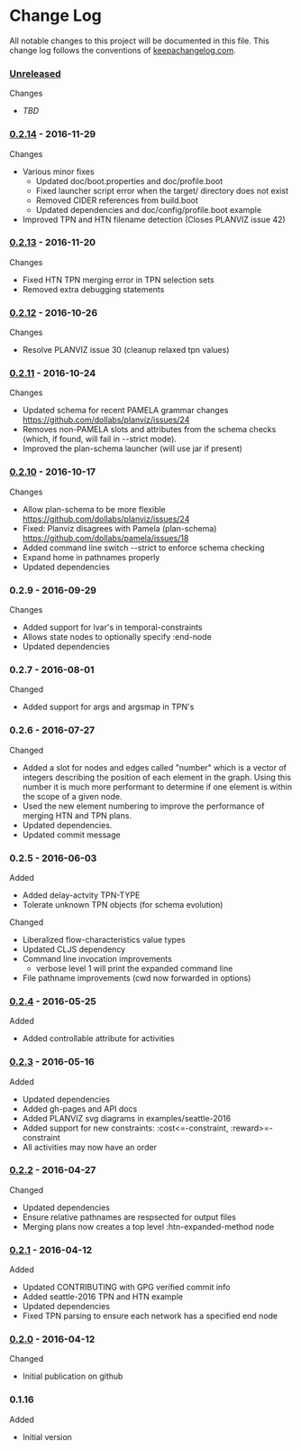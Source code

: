 # Change Log

All notable changes to this project will be documented in this file. This change log follows the conventions of [keepachangelog.com](http://keepachangelog.com/).

### [Unreleased]

Changes
* _TBD_

### [0.2.14] - 2016-11-29

Changes
* Various minor fixes
  - Updated doc/boot.properties and doc/profile.boot
  - Fixed launcher script error when the target/ directory does not exist
  - Removed CIDER references from build.boot
  - Updated dependencies and doc/config/profile.boot example
* Improved TPN and HTN filename detection (Closes PLANVIZ issue 42)

### [0.2.13] - 2016-11-20

Changes
- Fixed HTN TPN merging error in TPN selection sets
- Removed extra debugging statements

### [0.2.12] - 2016-10-26

Changes
- Resolve PLANVIZ issue 30 (cleanup relaxed tpn values)

### [0.2.11] - 2016-10-24

Changes
- Updated schema for recent PAMELA grammar changes
  https://github.com/dollabs/planviz/issues/24
- Removes non-PAMELA slots and attributes from the schema checks
  (which, if found, will fail in --strict mode).
- Improved the plan-schema launcher (will use jar if present)

### [0.2.10] - 2016-10-17

Changes
- Allow plan-schema to be more flexible
  https://github.com/dollabs/planviz/issues/24
- Fixed: Planviz disagrees with Pamela (plan-schema)
  https://github.com/dollabs/pamela/issues/18
- Added command line switch --strict to enforce schema checking
- Expand home in pathnames properly
- Updated dependencies

### 0.2.9 - 2016-09-29

Changes
- Added support for lvar's in temporal-constraints
- Allows state nodes to optionally specify :end-node
- Updated dependencies

### 0.2.7 - 2016-08-01

Changed
- Added support for args and argsmap in TPN's


### 0.2.6 - 2016-07-27

Changed
- Added a slot for nodes and edges called "number" which is a vector
  of integers describing the position of each element in the graph.
  Using this number it is much more performant to determine if one
  element is within the scope of a given node.
- Used the new element numbering to improve the performance
  of merging HTN and TPN plans.
- Updated dependencies.
- Updated commit message

### 0.2.5 - 2016-06-03

Added
* Added delay-actvity TPN-TYPE
* Tolerate unknown TPN objects (for schema evolution)

Changed
* Liberalized flow-characteristics value types
* Updated CLJS dependency
* Command line invocation improvements
  - verbose level 1 will print the expanded command line
* File pathname improvements (cwd now forwarded in options)

### [0.2.4] - 2016-05-25

Added
* Added controllable attribute for activities

### [0.2.3] - 2016-05-16

Added
* Updated dependencies
* Added gh-pages and API docs
* Added PLANVIZ svg diagrams in examples/seattle-2016
* Added support for new constraints: :cost<=-constraint, :reward>=-constraint
* All activities may now have an order

### [0.2.2] - 2016-04-27

Changed
* Updated dependencies
* Ensure relative pathnames are respsected for output files
* Merging plans now creates a top level :htn-expanded-method node

### [0.2.1] - 2016-04-12

Added
* Updated CONTRIBUTING with GPG verified commit info
* Added seattle-2016 TPN and HTN example
* Updated dependencies
* Fixed TPN parsing to ensure each network has a specified end node

### [0.2.0] - 2016-04-12

Changed
* Initial publication on github

### 0.1.16

Added
*  Initial version

[0.2.0]: https://github.com/dollabs/plan-schema/compare/0.1.16...0.2.0
[0.2.1]: https://github.com/dollabs/plan-schema/compare/0.2.0...0.2.1
[0.2.2]: https://github.com/dollabs/plan-schema/compare/0.2.1...0.2.2
[0.2.3]: https://github.com/dollabs/plan-schema/compare/0.2.2...0.2.3
[0.2.4]: https://github.com/dollabs/plan-schema/compare/0.2.3...0.2.4
[0.2.10]: https://github.com/dollabs/plan-schema/compare/0.2.4...0.2.10
[0.2.11]: https://github.com/dollabs/plan-schema/compare/0.2.10...0.2.11
[0.2.12]: https://github.com/dollabs/plan-schema/compare/0.2.11...0.2.12
[0.2.13]: https://github.com/dollabs/plan-schema/compare/0.2.12...0.2.13
[0.2.14]: https://github.com/dollabs/plan-schema/compare/0.2.13...0.2.14
[Unreleased]: https://github.com/dollabs/plan-schema/compare/0.2.14...HEAD
